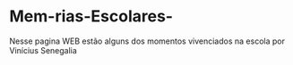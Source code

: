 # Mem-rias-Escolares-
Nesse pagina WEB estão alguns dos momentos vivenciados na escola por Vinícius Senegalia
